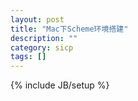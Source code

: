 ```yaml
---
layout: post
title: "Mac下Scheme环境搭建"
description: ""
category: sicp
tags: []
---
```

{% include JB/setup %}
